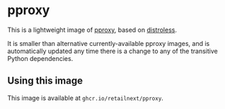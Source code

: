 # pproxy

This is a lightweight image of [pproxy](https://github.com/qwj/python-proxy),
based on [distroless](https://github.com/GoogleContainerTools/distroless).

It is smaller than alternative currently-available pproxy images, and is
automatically updated any time there is a change to any of the transitive
Python dependencies.

## Using this image

This image is available at `ghcr.io/retailnext/pproxy`.
